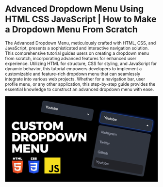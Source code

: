 # Advanced Dropdown Menu Using HTML CSS JavaScript | How to Make a Dropdown Menu From Scratch

The Advanced Dropdown Menu, meticulously crafted with HTML, CSS, and JavaScript, presents a sophisticated and interactive navigation solution. This comprehensive tutorial guides users on creating a dropdown menu from scratch, incorporating advanced features for enhanced user experience. Utilizing HTML for structure, CSS for styling, and JavaScript for dynamic behavior, this tutorial empowers developers to implement a customizable and feature-rich dropdown menu that can seamlessly integrate into various web projects. Whether for a navigation bar, user profile menu, or any other application, this step-by-step guide provides the essential knowledge to construct an advanced dropdown menu with ease.

![Custom Dropdown Menu](CustomDropDownMenu.png)